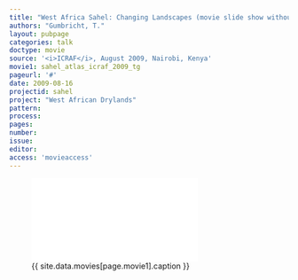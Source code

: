 ```yaml
---
title: "West Africa Sahel: Changing Landscapes (movie slide show without sound)"
authors: "Gumbricht, T."
layout: pubpage
categories: talk
doctype: movie
source: '<i>ICRAF</i>, August 2009, Nairobi, Kenya'
movie1: sahel_atlas_icraf_2009_tg
pageurl: '#'
date: 2009-08-16
projectid: sahel
project: "West African Drylands"
pattern:
process:
pages:
number:
issue:
editor:
access: 'movieaccess'
---
```

<figure>
<iframe src="{{ site.commonurl }}/movies/{{ site.data.movies[page.movie1].file }}" width="{{ site.data.movies[page.movie1].width }}" height="{{ site.data.movies[page.movie1].height }}" frameborder="0">
</iframe>
<figcaption> {{ site.data.movies[page.movie1].caption }} </figcaption>
</figure>
